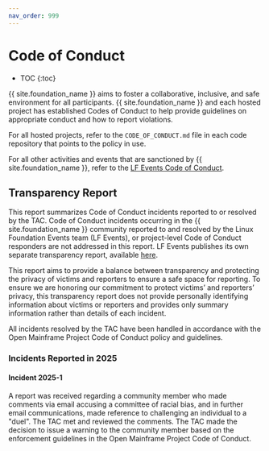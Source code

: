 ```yaml
---
nav_order: 999
---
```


# Code of Conduct

* TOC
{:toc}

{{ site.foundation_name }} aims to foster a collaborative, inclusive, and safe environment for all participants. {{ site.foundation_name }} and each hosted project has established Codes of Conduct to help provide guidelines on appropriate conduct and how to report violations.

For all hosted projects, refer to the `CODE_OF_CONDUCT.md` file in each code repository that points to the policy in use.

For all other activities and events that are sanctioned by {{ site.foundation_name }}, refer to the [LF Events Code of Conduct](https://events.linuxfoundation.org/about/code-of-conduct/).

## Transparency Report

This report summarizes Code of Conduct incidents reported to or resolved by the TAC. Code of Conduct incidents occurring in the {{ site.foundation_name }} community reported to and resolved by the Linux Foundation Events team (LF Events), or project-level Code of Conduct responders are not addressed in this report. LF Events publishes its own separate transparency report, available [here](https://www.linuxfoundation.org/blog/blog/linux-foundation-events-code-of-conduct-transparency-report-2021-event-summary).

This report aims to provide a balance between transparency and protecting the privacy of victims and reporters to ensure a safe space for reporting. To ensure we are honoring our commitment to protect victims’ and reporters’ privacy, this transparency report does not provide personally identifying information about victims or reporters and provides only summary information rather than details of each incident.

All incidents resolved by the TAC have been handled in accordance with the Open Mainframe Project Code of Conduct policy and guidelines.

### Incidents Reported in 2025

#### Incident 2025-1

A report was received regarding a community member who made comments via email accusing a committee of racial bias, and in further email communications, made reference to challenging an individual to a "duel". The TAC met and reviewed the comments. The TAC made the decision to issue a warning to the community member based on the enforcement guidelines in the Open Mainframe Project Code of Conduct.
